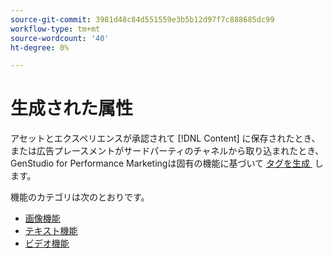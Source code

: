 ```yaml
---
source-git-commit: 3981d48c84d551559e3b5b12d97f7c888685dc99
workflow-type: tm+mt
source-wordcount: '40'
ht-degree: 0%

---
```

# 生成された属性

アセットとエクスペリエンスが承認されて [!DNL Content] に保存されたとき、または広告プレースメントがサードパーティのチャネルから取り込まれたとき、GenStudio for Performance Marketingは固有の機能に基づいて [&#x200B; タグを生成 &#x200B;](/help/user-guide/content/asset-details.md#generated-tags) します。

機能のカテゴリは次のとおりです。

- [画像機能](/help/user-guide/insights/image-features.md)
- [テキスト機能](/help/user-guide/insights/text-features.md)
- [ビデオ機能](/help/user-guide/insights/video-features.md)
